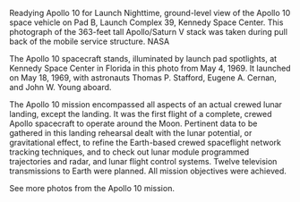 Readying Apollo 10 for Launch 
 Nighttime, ground-level view of the Apollo 10 space vehicle on Pad B, Launch Complex 39, Kennedy Space Center. This photograph of the 363-feet tall Apollo/Saturn V stack was taken during pull back of the mobile service structure. NASA

The Apollo 10 spacecraft stands, illuminated by launch pad spotlights, at Kennedy Space Center in Florida in this photo from May 4, 1969. It launched on May 18, 1969, with astronauts Thomas P. Stafford, Eugene A. Cernan, and John W. Young aboard.

The Apollo 10 mission encompassed all aspects of an actual crewed lunar landing, except the landing. It was the first flight of a complete, crewed Apollo spacecraft to operate around the Moon. Pertinent data to be gathered in this landing rehearsal dealt with the lunar potential, or gravitational effect, to refine the Earth-based crewed spaceflight network tracking techniques, and to check out lunar module programmed trajectories and radar, and lunar flight control systems. Twelve television transmissions to Earth were planned. All mission objectives were achieved.

See more photos from the Apollo 10 mission.